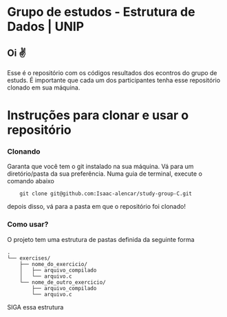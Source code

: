 # Grupo de estudos - Estrutura de Dados | UNIP

## Oi ✌
Esse é o repositório com os códigos resultados dos econtros do grupo de estuds. É importante que cada um dos participantes tenha esse repositório clonado em sua máquina. 


# Instruções para clonar e usar o repositório

### Clonando
Garanta que você tem o git instalado na sua máquina. Vá para um diretório/pasta da sua preferência. Numa guia de terminal, execute o comando abaixo

```
    git clone git@github.com:Isaac-alencar/study-group-C.git
```

depois disso, vá para a pasta em que o repositório foi clonado!

### Como usar?

O projeto tem uma estrutura de pastas definida da seguinte forma
```
.
└── exercises/
    ├── nome_do_exercicio/
    │   ├── arquivo_compilado
    │   └── arquivo.c
    └── nome_de_outro_exercicio/
        ├── arquivo_compilado
        └── arquivo.c
```

SIGA essa estrutura

